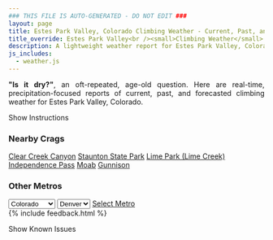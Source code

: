 ```yaml
---
### THIS FILE IS AUTO-GENERATED - DO NOT EDIT ###
layout: page
title: Estes Park Valley, Colorado Climbing Weather - Current, Past, and Forecasted Report
title_override: Estes Park Valley<br /><small>Climbing Weather</small>
description: A lightweight weather report for Estes Park Valley, Colorado. Optimized for slow internet connections.
js_includes:
  - weather.js
---
```


<section class="measure center lh-copy f5-ns f6 ph2 mv4" style="text-align: justify;">
<strong>"Is it dry?"</strong>, an oft-repeated, age-old question. Here are real-time,
precipitation-focused reports of current, past, and forecasted climbing weather for Estes Park Valley, Colorado.
</section>

<p id="settings-toggle" class="mw5 b center tc hover-light-red black-70 pointer">Show Instructions</p>
<section id="settings" class="overflow-hidden" style="display:none;">
    <div class="mv2 ph2 center">
        <div class="fn f6 tc pv2">
            <p class="measure lh-copy center"><strong>Show/hide hourly forecasts</strong> by clicking the desired day.</p>
            <hr class="mw5 p0 mv2 o-60 b0 bt b--light-red light-red bg-light-red">
            <p class="measure lh-copy center"><strong>Current and Past conditions</strong> are measured by the nearest weather station. <strong>Forecast conditions</strong> are calculated and polled separately.</p>
            <hr class="mw5 p0 mv2 o-60 b0 bt b--light-red light-red bg-light-red">
            <p class="measure lh-copy center"><strong>Having issues?</strong> Try <a id="clear-cache" class="no-underline relative fancy-link light-red hover-light-red" href="#">clearing the local cache</a>.</p>
            <hr class="mw5 p0 mv2 o-60 b0 bt b--light-red light-red bg-light-red">
            <p class="measure lh-copy center">Weather data sourced from <a class="no-underline fancy-link relative light-red" target="_blank" href="https://www.weather.gov/documentation/services-web-api">weather.gov</a>.</p>
        </div>
    </div>
</section>
<section id="weather" data-crag="estes-park-valley-colorado" class="mv4-ns mv3 ph2 center"></section>
<section id="nearby" class="tc lh-copy">
  <h3>Nearby Crags</h3>
<a class="nowrap no-underline fancy-link relative light-red mh3" href="/crags/clear-creek-canyon-colorado-weather.html">Clear Creek Canyon</a>
<a class="nowrap no-underline fancy-link relative light-red mh3" href="/crags/staunton-state-park-colorado-weather.html">Staunton State Park</a>
<a class="nowrap no-underline fancy-link relative light-red mh3" href="/crags/lime-park-lime-creek-colorado-weather.html">Lime Park (Lime Creek)</a>
<a class="nowrap no-underline fancy-link relative light-red mh3" href="/crags/independence-pass-colorado-weather.html">Independence Pass</a>
<a class="nowrap no-underline fancy-link relative light-red mh3" href="/crags/moab-utah-weather.html">Moab</a>
<a class="nowrap no-underline fancy-link relative light-red mh3" href="/crags/gunnison-colorado-weather.html">Gunnison</a>
</section>
<section id="nearby" class="tc lh-copy">
  <h3>Other Metros</h3>
  <select class="ma1 bg-near-white pa2" id="stateSel">
    <option value="Texas">Texas</option>
    <option value="Washington">Washington</option>
    <option value="Colorado" selected>Colorado</option>
    <option value="Tennessee">Tennessee</option>
    <option value="Utah">Utah</option>
    <option value="California">California</option>
  </select>
  <select class="ma1 bg-near-white pa2" id="citySel">
    <option value="Denver" selected>Denver</option>
  </select>
  <a id="selectMetro" class="f6 link dim ph3 pv2 ma1 dib white bg-light-red" href="/crags/denver-colorado-weather.html">Select Metro</a>
  <script>
    var states = [];
    states["Texas"] = "Austin"
    states["Washington"] = "Seattle"
    states["Colorado"] = "Denver"
    states["Tennessee"] = "Nashville"
    states["Utah"] = "Salt Lake City"
    states["California"] = "San Francisco|Los Angeles"
  </script>
</section>
{% include feedback.html %}
<p id="issues-toggle" class="mw5 b center tc hover-light-red black-70 pointer">Show Known Issues</p>
<section id="issues" class="overflow-hidden tc f6">
</section>

<script>
  var weekly_BOU_46_92 = null
  var hourly_BOU_46_92 = {"@context":["https://geojson.org/geojson-ld/geojson-context.jsonld",{"@version":"1.1","wx":"https://api.weather.gov/ontology#","geo":"http://www.opengis.net/ont/geosparql#","unit":"http://codes.wmo.int/common/unit/","@vocab":"https://api.weather.gov/ontology#"}],"type":"Feature","geometry":{"type":"Polygon","coordinates":[[[-105.5332704,40.4141984],[-105.5310309,40.3922896],[-105.5022871,40.393991199999995],[-105.5045206,40.415900099999995],[-105.5332704,40.4141984]]]},"properties":{"updated":"2022-07-02T01:46:55+00:00","units":"us","forecastGenerator":"HourlyForecastGenerator","generatedAt":"2022-07-02T08:38:32+00:00","updateTime":"2022-07-02T01:46:55+00:00","validTimes":"2022-07-01T19:00:00+00:00/P7DT11H","elevation":{"unitCode":"wmoUnit:m","value":2542.9464},"periods":[{"number":1,"name":"","startTime":"2022-07-02T02:00:00-06:00","endTime":"2022-07-02T03:00:00-06:00","isDaytime":false,"temperature":53,"temperatureUnit":"F","temperatureTrend":null,"windSpeed":"7 mph","windDirection":"W","icon":"https://api.weather.gov/icons/land/night/few?size=small","shortForecast":"Mostly Clear","detailedForecast":""},{"number":2,"name":"","startTime":"2022-07-02T03:00:00-06:00","endTime":"2022-07-02T04:00:00-06:00","isDaytime":false,"temperature":53,"temperatureUnit":"F","temperatureTrend":null,"windSpeed":"7 mph","windDirection":"WNW","icon":"https://api.weather.gov/icons/land/night/few?size=small","shortForecast":"Mostly Clear","detailedForecast":""},{"number":3,"name":"","startTime":"2022-07-02T04:00:00-06:00","endTime":"2022-07-02T05:00:00-06:00","isDaytime":false,"temperature":52,"temperatureUnit":"F","temperatureTrend":null,"windSpeed":"6 mph","windDirection":"W","icon":"https://api.weather.gov/icons/land/night/few?size=small","shortForecast":"Mostly Clear","detailedForecast":""},{"number":4,"name":"","startTime":"2022-07-02T05:00:00-06:00","endTime":"2022-07-02T06:00:00-06:00","isDaytime":false,"temperature":52,"temperatureUnit":"F","temperatureTrend":null,"windSpeed":"7 mph","windDirection":"W","icon":"https://api.weather.gov/icons/land/night/few?size=small","shortForecast":"Mostly Clear","detailedForecast":""},{"number":5,"name":"","startTime":"2022-07-02T06:00:00-06:00","endTime":"2022-07-02T07:00:00-06:00","isDaytime":true,"temperature":51,"temperatureUnit":"F","temperatureTrend":null,"windSpeed":"8 mph","windDirection":"W","icon":"https://api.weather.gov/icons/land/day/few?size=small","shortForecast":"Sunny","detailedForecast":""},{"number":6,"name":"","startTime":"2022-07-02T07:00:00-06:00","endTime":"2022-07-02T08:00:00-06:00","isDaytime":true,"temperature":57,"temperatureUnit":"F","temperatureTrend":null,"windSpeed":"7 mph","windDirection":"W","icon":"https://api.weather.gov/icons/land/day/few?size=small","shortForecast":"Sunny","detailedForecast":""},{"number":7,"name":"","startTime":"2022-07-02T08:00:00-06:00","endTime":"2022-07-02T09:00:00-06:00","isDaytime":true,"temperature":62,"temperatureUnit":"F","temperatureTrend":null,"windSpeed":"7 mph","windDirection":"W","icon":"https://api.weather.gov/icons/land/day/few?size=small","shortForecast":"Sunny","detailedForecast":""},{"number":8,"name":"","startTime":"2022-07-02T09:00:00-06:00","endTime":"2022-07-02T10:00:00-06:00","isDaytime":true,"temperature":66,"temperatureUnit":"F","temperatureTrend":null,"windSpeed":"7 mph","windDirection":"NW","icon":"https://api.weather.gov/icons/land/day/tsra_hi?size=small","shortForecast":"Slight Chance Showers And Thunderstorms","detailedForecast":""},{"number":9,"name":"","startTime":"2022-07-02T10:00:00-06:00","endTime":"2022-07-02T11:00:00-06:00","isDaytime":true,"temperature":69,"temperatureUnit":"F","temperatureTrend":null,"windSpeed":"7 mph","windDirection":"NNE","icon":"https://api.weather.gov/icons/land/day/tsra_hi?size=small","shortForecast":"Slight Chance Showers And Thunderstorms","detailedForecast":""},{"number":10,"name":"","startTime":"2022-07-02T11:00:00-06:00","endTime":"2022-07-02T12:00:00-06:00","isDaytime":true,"temperature":71,"temperatureUnit":"F","temperatureTrend":null,"windSpeed":"7 mph","windDirection":"ENE","icon":"https://api.weather.gov/icons/land/day/tsra_hi?size=small","shortForecast":"Slight Chance Showers And Thunderstorms","detailedForecast":""},{"number":11,"name":"","startTime":"2022-07-02T12:00:00-06:00","endTime":"2022-07-02T13:00:00-06:00","isDaytime":true,"temperature":71,"temperatureUnit":"F","temperatureTrend":null,"windSpeed":"8 mph","windDirection":"E","icon":"https://api.weather.gov/icons/land/day/tsra_sct?size=small","shortForecast":"Chance Showers And Thunderstorms","detailedForecast":""},{"number":12,"name":"","startTime":"2022-07-02T13:00:00-06:00","endTime":"2022-07-02T14:00:00-06:00","isDaytime":true,"temperature":69,"temperatureUnit":"F","temperatureTrend":null,"windSpeed":"9 mph","windDirection":"SE","icon":"https://api.weather.gov/icons/land/day/tsra_sct?size=small","shortForecast":"Chance Showers And Thunderstorms","detailedForecast":""},{"number":13,"name":"","startTime":"2022-07-02T14:00:00-06:00","endTime":"2022-07-02T15:00:00-06:00","isDaytime":true,"temperature":69,"temperatureUnit":"F","temperatureTrend":null,"windSpeed":"8 mph","windDirection":"ESE","icon":"https://api.weather.gov/icons/land/day/tsra_sct?size=small","shortForecast":"Chance Showers And Thunderstorms","detailedForecast":""},{"number":14,"name":"","startTime":"2022-07-02T15:00:00-06:00","endTime":"2022-07-02T16:00:00-06:00","isDaytime":true,"temperature":68,"temperatureUnit":"F","temperatureTrend":null,"windSpeed":"8 mph","windDirection":"SE","icon":"https://api.weather.gov/icons/land/day/tsra_sct?size=small","shortForecast":"Showers And Thunderstorms Likely","detailedForecast":""},{"number":15,"name":"","startTime":"2022-07-02T16:00:00-06:00","endTime":"2022-07-02T17:00:00-06:00","isDaytime":true,"temperature":67,"temperatureUnit":"F","temperatureTrend":null,"windSpeed":"8 mph","windDirection":"SSE","icon":"https://api.weather.gov/icons/land/day/tsra_sct?size=small","shortForecast":"Showers And Thunderstorms Likely","detailedForecast":""},{"number":16,"name":"","startTime":"2022-07-02T17:00:00-06:00","endTime":"2022-07-02T18:00:00-06:00","isDaytime":true,"temperature":68,"temperatureUnit":"F","temperatureTrend":null,"windSpeed":"9 mph","windDirection":"S","icon":"https://api.weather.gov/icons/land/day/tsra_sct?size=small","shortForecast":"Showers And Thunderstorms Likely","detailedForecast":""},{"number":17,"name":"","startTime":"2022-07-02T18:00:00-06:00","endTime":"2022-07-02T19:00:00-06:00","isDaytime":false,"temperature":67,"temperatureUnit":"F","temperatureTrend":null,"windSpeed":"6 mph","windDirection":"SSW","icon":"https://api.weather.gov/icons/land/night/tsra_sct?size=small","shortForecast":"Chance Showers And Thunderstorms","detailedForecast":""},{"number":18,"name":"","startTime":"2022-07-02T19:00:00-06:00","endTime":"2022-07-02T20:00:00-06:00","isDaytime":false,"temperature":67,"temperatureUnit":"F","temperatureTrend":null,"windSpeed":"7 mph","windDirection":"SSW","icon":"https://api.weather.gov/icons/land/night/tsra_hi?size=small","shortForecast":"Chance Showers And Thunderstorms","detailedForecast":""},{"number":19,"name":"","startTime":"2022-07-02T20:00:00-06:00","endTime":"2022-07-02T21:00:00-06:00","isDaytime":false,"temperature":64,"temperatureUnit":"F","temperatureTrend":null,"windSpeed":"7 mph","windDirection":"SSW","icon":"https://api.weather.gov/icons/land/night/tsra_hi?size=small","shortForecast":"Chance Showers And Thunderstorms","detailedForecast":""},{"number":20,"name":"","startTime":"2022-07-02T21:00:00-06:00","endTime":"2022-07-02T22:00:00-06:00","isDaytime":false,"temperature":58,"temperatureUnit":"F","temperatureTrend":null,"windSpeed":"7 mph","windDirection":"SSW","icon":"https://api.weather.gov/icons/land/night/tsra_hi?size=small","shortForecast":"Chance Showers And Thunderstorms","detailedForecast":""},{"number":21,"name":"","startTime":"2022-07-02T22:00:00-06:00","endTime":"2022-07-02T23:00:00-06:00","isDaytime":false,"temperature":57,"temperatureUnit":"F","temperatureTrend":null,"windSpeed":"7 mph","windDirection":"SW","icon":"https://api.weather.gov/icons/land/night/tsra_hi?size=small","shortForecast":"Chance Showers And Thunderstorms","detailedForecast":""},{"number":22,"name":"","startTime":"2022-07-02T23:00:00-06:00","endTime":"2022-07-03T00:00:00-06:00","isDaytime":false,"temperature":56,"temperatureUnit":"F","temperatureTrend":null,"windSpeed":"7 mph","windDirection":"SW","icon":"https://api.weather.gov/icons/land/night/tsra_hi?size=small","shortForecast":"Chance Showers And Thunderstorms","detailedForecast":""},{"number":23,"name":"","startTime":"2022-07-03T00:00:00-06:00","endTime":"2022-07-03T01:00:00-06:00","isDaytime":false,"temperature":55,"temperatureUnit":"F","temperatureTrend":null,"windSpeed":"6 mph","windDirection":"SW","icon":"https://api.weather.gov/icons/land/night/sct?size=small","shortForecast":"Partly Cloudy","detailedForecast":""},{"number":24,"name":"","startTime":"2022-07-03T01:00:00-06:00","endTime":"2022-07-03T02:00:00-06:00","isDaytime":false,"temperature":55,"temperatureUnit":"F","temperatureTrend":null,"windSpeed":"6 mph","windDirection":"SW","icon":"https://api.weather.gov/icons/land/night/sct?size=small","shortForecast":"Partly Cloudy","detailedForecast":""},{"number":25,"name":"","startTime":"2022-07-03T02:00:00-06:00","endTime":"2022-07-03T03:00:00-06:00","isDaytime":false,"temperature":54,"temperatureUnit":"F","temperatureTrend":null,"windSpeed":"6 mph","windDirection":"WSW","icon":"https://api.weather.gov/icons/land/night/few?size=small","shortForecast":"Mostly Clear","detailedForecast":""},{"number":26,"name":"","startTime":"2022-07-03T03:00:00-06:00","endTime":"2022-07-03T04:00:00-06:00","isDaytime":false,"temperature":53,"temperatureUnit":"F","temperatureTrend":null,"windSpeed":"5 mph","windDirection":"WSW","icon":"https://api.weather.gov/icons/land/night/few?size=small","shortForecast":"Mostly Clear","detailedForecast":""},{"number":27,"name":"","startTime":"2022-07-03T04:00:00-06:00","endTime":"2022-07-03T05:00:00-06:00","isDaytime":false,"temperature":51,"temperatureUnit":"F","temperatureTrend":null,"windSpeed":"6 mph","windDirection":"WSW","icon":"https://api.weather.gov/icons/land/night/few?size=small","shortForecast":"Mostly Clear","detailedForecast":""},{"number":28,"name":"","startTime":"2022-07-03T05:00:00-06:00","endTime":"2022-07-03T06:00:00-06:00","isDaytime":false,"temperature":50,"temperatureUnit":"F","temperatureTrend":null,"windSpeed":"6 mph","windDirection":"WSW","icon":"https://api.weather.gov/icons/land/night/few?size=small","shortForecast":"Mostly Clear","detailedForecast":""},{"number":29,"name":"","startTime":"2022-07-03T06:00:00-06:00","endTime":"2022-07-03T07:00:00-06:00","isDaytime":true,"temperature":51,"temperatureUnit":"F","temperatureTrend":null,"windSpeed":"6 mph","windDirection":"W","icon":"https://api.weather.gov/icons/land/day/few?size=small","shortForecast":"Sunny","detailedForecast":""},{"number":30,"name":"","startTime":"2022-07-03T07:00:00-06:00","endTime":"2022-07-03T08:00:00-06:00","isDaytime":true,"temperature":56,"temperatureUnit":"F","temperatureTrend":null,"windSpeed":"6 mph","windDirection":"W","icon":"https://api.weather.gov/icons/land/day/sct?size=small","shortForecast":"Mostly Sunny","detailedForecast":""},{"number":31,"name":"","startTime":"2022-07-03T08:00:00-06:00","endTime":"2022-07-03T09:00:00-06:00","isDaytime":true,"temperature":62,"temperatureUnit":"F","temperatureTrend":null,"windSpeed":"6 mph","windDirection":"W","icon":"https://api.weather.gov/icons/land/day/sct?size=small","shortForecast":"Mostly Sunny","detailedForecast":""},{"number":32,"name":"","startTime":"2022-07-03T09:00:00-06:00","endTime":"2022-07-03T10:00:00-06:00","isDaytime":true,"temperature":68,"temperatureUnit":"F","temperatureTrend":null,"windSpeed":"6 mph","windDirection":"W","icon":"https://api.weather.gov/icons/land/day/sct?size=small","shortForecast":"Mostly Sunny","detailedForecast":""},{"number":33,"name":"","startTime":"2022-07-03T10:00:00-06:00","endTime":"2022-07-03T11:00:00-06:00","isDaytime":true,"temperature":72,"temperatureUnit":"F","temperatureTrend":null,"windSpeed":"6 mph","windDirection":"WSW","icon":"https://api.weather.gov/icons/land/day/sct?size=small","shortForecast":"Mostly Sunny","detailedForecast":""},{"number":34,"name":"","startTime":"2022-07-03T11:00:00-06:00","endTime":"2022-07-03T12:00:00-06:00","isDaytime":true,"temperature":74,"temperatureUnit":"F","temperatureTrend":null,"windSpeed":"5 mph","windDirection":"SSW","icon":"https://api.weather.gov/icons/land/day/bkn?size=small","shortForecast":"Partly Sunny","detailedForecast":""},{"number":35,"name":"","startTime":"2022-07-03T12:00:00-06:00","endTime":"2022-07-03T13:00:00-06:00","isDaytime":true,"temperature":75,"temperatureUnit":"F","temperatureTrend":null,"windSpeed":"5 mph","windDirection":"S","icon":"https://api.weather.gov/icons/land/day/tsra_sct?size=small","shortForecast":"Chance Showers And Thunderstorms","detailedForecast":""},{"number":36,"name":"","startTime":"2022-07-03T13:00:00-06:00","endTime":"2022-07-03T14:00:00-06:00","isDaytime":true,"temperature":74,"temperatureUnit":"F","temperatureTrend":null,"windSpeed":"3 mph","windDirection":"SSW","icon":"https://api.weather.gov/icons/land/day/tsra_sct?size=small","shortForecast":"Chance Showers And Thunderstorms","detailedForecast":""},{"number":37,"name":"","startTime":"2022-07-03T14:00:00-06:00","endTime":"2022-07-03T15:00:00-06:00","isDaytime":true,"temperature":73,"temperatureUnit":"F","temperatureTrend":null,"windSpeed":"5 mph","windDirection":"WSW","icon":"https://api.weather.gov/icons/land/day/tsra_sct?size=small","shortForecast":"Chance Showers And Thunderstorms","detailedForecast":""},{"number":38,"name":"","startTime":"2022-07-03T15:00:00-06:00","endTime":"2022-07-03T16:00:00-06:00","isDaytime":true,"temperature":71,"temperatureUnit":"F","temperatureTrend":null,"windSpeed":"5 mph","windDirection":"W","icon":"https://api.weather.gov/icons/land/day/tsra_sct?size=small","shortForecast":"Chance Showers And Thunderstorms","detailedForecast":""},{"number":39,"name":"","startTime":"2022-07-03T16:00:00-06:00","endTime":"2022-07-03T17:00:00-06:00","isDaytime":true,"temperature":71,"temperatureUnit":"F","temperatureTrend":null,"windSpeed":"6 mph","windDirection":"WSW","icon":"https://api.weather.gov/icons/land/day/tsra_sct?size=small","shortForecast":"Chance Showers And Thunderstorms","detailedForecast":""},{"number":40,"name":"","startTime":"2022-07-03T17:00:00-06:00","endTime":"2022-07-03T18:00:00-06:00","isDaytime":true,"temperature":70,"temperatureUnit":"F","temperatureTrend":null,"windSpeed":"6 mph","windDirection":"WSW","icon":"https://api.weather.gov/icons/land/day/tsra_sct?size=small","shortForecast":"Chance Showers And Thunderstorms","detailedForecast":""},{"number":41,"name":"","startTime":"2022-07-03T18:00:00-06:00","endTime":"2022-07-03T19:00:00-06:00","isDaytime":false,"temperature":69,"temperatureUnit":"F","temperatureTrend":null,"windSpeed":"9 mph","windDirection":"SW","icon":"https://api.weather.gov/icons/land/night/tsra_hi?size=small","shortForecast":"Slight Chance Showers And Thunderstorms","detailedForecast":""},{"number":42,"name":"","startTime":"2022-07-03T19:00:00-06:00","endTime":"2022-07-03T20:00:00-06:00","isDaytime":false,"temperature":67,"temperatureUnit":"F","temperatureTrend":null,"windSpeed":"8 mph","windDirection":"SW","icon":"https://api.weather.gov/icons/land/night/tsra_hi?size=small","shortForecast":"Slight Chance Showers And Thunderstorms","detailedForecast":""},{"number":43,"name":"","startTime":"2022-07-03T20:00:00-06:00","endTime":"2022-07-03T21:00:00-06:00","isDaytime":false,"temperature":64,"temperatureUnit":"F","temperatureTrend":null,"windSpeed":"7 mph","windDirection":"SW","icon":"https://api.weather.gov/icons/land/night/tsra_hi?size=small","shortForecast":"Slight Chance Showers And Thunderstorms","detailedForecast":""},{"number":44,"name":"","startTime":"2022-07-03T21:00:00-06:00","endTime":"2022-07-03T22:00:00-06:00","isDaytime":false,"temperature":61,"temperatureUnit":"F","temperatureTrend":null,"windSpeed":"7 mph","windDirection":"WSW","icon":"https://api.weather.gov/icons/land/night/tsra_hi?size=small","shortForecast":"Slight Chance Showers And Thunderstorms","detailedForecast":""},{"number":45,"name":"","startTime":"2022-07-03T22:00:00-06:00","endTime":"2022-07-03T23:00:00-06:00","isDaytime":false,"temperature":60,"temperatureUnit":"F","temperatureTrend":null,"windSpeed":"6 mph","windDirection":"W","icon":"https://api.weather.gov/icons/land/night/tsra_hi?size=small","shortForecast":"Slight Chance Showers And Thunderstorms","detailedForecast":""},{"number":46,"name":"","startTime":"2022-07-03T23:00:00-06:00","endTime":"2022-07-04T00:00:00-06:00","isDaytime":false,"temperature":58,"temperatureUnit":"F","temperatureTrend":null,"windSpeed":"7 mph","windDirection":"W","icon":"https://api.weather.gov/icons/land/night/tsra_hi?size=small","shortForecast":"Slight Chance Showers And Thunderstorms","detailedForecast":""},{"number":47,"name":"","startTime":"2022-07-04T00:00:00-06:00","endTime":"2022-07-04T01:00:00-06:00","isDaytime":false,"temperature":58,"temperatureUnit":"F","temperatureTrend":null,"windSpeed":"7 mph","windDirection":"W","icon":"https://api.weather.gov/icons/land/night/few?size=small","shortForecast":"Mostly Clear","detailedForecast":""},{"number":48,"name":"","startTime":"2022-07-04T01:00:00-06:00","endTime":"2022-07-04T02:00:00-06:00","isDaytime":false,"temperature":57,"temperatureUnit":"F","temperatureTrend":null,"windSpeed":"8 mph","windDirection":"W","icon":"https://api.weather.gov/icons/land/night/few?size=small","shortForecast":"Mostly Clear","detailedForecast":""},{"number":49,"name":"","startTime":"2022-07-04T02:00:00-06:00","endTime":"2022-07-04T03:00:00-06:00","isDaytime":false,"temperature":56,"temperatureUnit":"F","temperatureTrend":null,"windSpeed":"8 mph","windDirection":"W","icon":"https://api.weather.gov/icons/land/night/few?size=small","shortForecast":"Mostly Clear","detailedForecast":""},{"number":50,"name":"","startTime":"2022-07-04T03:00:00-06:00","endTime":"2022-07-04T04:00:00-06:00","isDaytime":false,"temperature":55,"temperatureUnit":"F","temperatureTrend":null,"windSpeed":"8 mph","windDirection":"W","icon":"https://api.weather.gov/icons/land/night/few?size=small","shortForecast":"Mostly Clear","detailedForecast":""},{"number":51,"name":"","startTime":"2022-07-04T04:00:00-06:00","endTime":"2022-07-04T05:00:00-06:00","isDaytime":false,"temperature":53,"temperatureUnit":"F","temperatureTrend":null,"windSpeed":"9 mph","windDirection":"W","icon":"https://api.weather.gov/icons/land/night/few?size=small","shortForecast":"Mostly Clear","detailedForecast":""},{"number":52,"name":"","startTime":"2022-07-04T05:00:00-06:00","endTime":"2022-07-04T06:00:00-06:00","isDaytime":false,"temperature":52,"temperatureUnit":"F","temperatureTrend":null,"windSpeed":"9 mph","windDirection":"W","icon":"https://api.weather.gov/icons/land/night/few?size=small","shortForecast":"Mostly Clear","detailedForecast":""},{"number":53,"name":"","startTime":"2022-07-04T06:00:00-06:00","endTime":"2022-07-04T07:00:00-06:00","isDaytime":true,"temperature":53,"temperatureUnit":"F","temperatureTrend":null,"windSpeed":"9 mph","windDirection":"W","icon":"https://api.weather.gov/icons/land/day/few?size=small","shortForecast":"Sunny","detailedForecast":""},{"number":54,"name":"","startTime":"2022-07-04T07:00:00-06:00","endTime":"2022-07-04T08:00:00-06:00","isDaytime":true,"temperature":57,"temperatureUnit":"F","temperatureTrend":null,"windSpeed":"9 mph","windDirection":"W","icon":"https://api.weather.gov/icons/land/day/few?size=small","shortForecast":"Sunny","detailedForecast":""},{"number":55,"name":"","startTime":"2022-07-04T08:00:00-06:00","endTime":"2022-07-04T09:00:00-06:00","isDaytime":true,"temperature":63,"temperatureUnit":"F","temperatureTrend":null,"windSpeed":"9 mph","windDirection":"W","icon":"https://api.weather.gov/icons/land/day/few?size=small","shortForecast":"Sunny","detailedForecast":""},{"number":56,"name":"","startTime":"2022-07-04T09:00:00-06:00","endTime":"2022-07-04T10:00:00-06:00","isDaytime":true,"temperature":69,"temperatureUnit":"F","temperatureTrend":null,"windSpeed":"9 mph","windDirection":"W","icon":"https://api.weather.gov/icons/land/day/sct?size=small","shortForecast":"Mostly Sunny","detailedForecast":""},{"number":57,"name":"","startTime":"2022-07-04T10:00:00-06:00","endTime":"2022-07-04T11:00:00-06:00","isDaytime":true,"temperature":73,"temperatureUnit":"F","temperatureTrend":null,"windSpeed":"9 mph","windDirection":"WSW","icon":"https://api.weather.gov/icons/land/day/sct?size=small","shortForecast":"Mostly Sunny","detailedForecast":""},{"number":58,"name":"","startTime":"2022-07-04T11:00:00-06:00","endTime":"2022-07-04T12:00:00-06:00","isDaytime":true,"temperature":77,"temperatureUnit":"F","temperatureTrend":null,"windSpeed":"8 mph","windDirection":"SW","icon":"https://api.weather.gov/icons/land/day/sct?size=small","shortForecast":"Mostly Sunny","detailedForecast":""},{"number":59,"name":"","startTime":"2022-07-04T12:00:00-06:00","endTime":"2022-07-04T13:00:00-06:00","isDaytime":true,"temperature":78,"temperatureUnit":"F","temperatureTrend":null,"windSpeed":"7 mph","windDirection":"SW","icon":"https://api.weather.gov/icons/land/day/tsra_hi?size=small","shortForecast":"Chance Showers And Thunderstorms","detailedForecast":""},{"number":60,"name":"","startTime":"2022-07-04T13:00:00-06:00","endTime":"2022-07-04T14:00:00-06:00","isDaytime":true,"temperature":78,"temperatureUnit":"F","temperatureTrend":null,"windSpeed":"7 mph","windDirection":"SSW","icon":"https://api.weather.gov/icons/land/day/tsra_hi?size=small","shortForecast":"Chance Showers And Thunderstorms","detailedForecast":""},{"number":61,"name":"","startTime":"2022-07-04T14:00:00-06:00","endTime":"2022-07-04T15:00:00-06:00","isDaytime":true,"temperature":77,"temperatureUnit":"F","temperatureTrend":null,"windSpeed":"7 mph","windDirection":"SSW","icon":"https://api.weather.gov/icons/land/day/tsra_hi?size=small","shortForecast":"Chance Showers And Thunderstorms","detailedForecast":""},{"number":62,"name":"","startTime":"2022-07-04T15:00:00-06:00","endTime":"2022-07-04T16:00:00-06:00","isDaytime":true,"temperature":76,"temperatureUnit":"F","temperatureTrend":null,"windSpeed":"7 mph","windDirection":"S","icon":"https://api.weather.gov/icons/land/day/tsra_hi?size=small","shortForecast":"Chance Showers And Thunderstorms","detailedForecast":""},{"number":63,"name":"","startTime":"2022-07-04T16:00:00-06:00","endTime":"2022-07-04T17:00:00-06:00","isDaytime":true,"temperature":74,"temperatureUnit":"F","temperatureTrend":null,"windSpeed":"7 mph","windDirection":"SSW","icon":"https://api.weather.gov/icons/land/day/tsra_hi?size=small","shortForecast":"Chance Showers And Thunderstorms","detailedForecast":""},{"number":64,"name":"","startTime":"2022-07-04T17:00:00-06:00","endTime":"2022-07-04T18:00:00-06:00","isDaytime":true,"temperature":73,"temperatureUnit":"F","temperatureTrend":null,"windSpeed":"7 mph","windDirection":"SW","icon":"https://api.weather.gov/icons/land/day/tsra_hi?size=small","shortForecast":"Chance Showers And Thunderstorms","detailedForecast":""},{"number":65,"name":"","startTime":"2022-07-04T18:00:00-06:00","endTime":"2022-07-04T19:00:00-06:00","isDaytime":false,"temperature":72,"temperatureUnit":"F","temperatureTrend":null,"windSpeed":"7 mph","windDirection":"WSW","icon":"https://api.weather.gov/icons/land/night/sct?size=small","shortForecast":"Partly Cloudy","detailedForecast":""},{"number":66,"name":"","startTime":"2022-07-04T19:00:00-06:00","endTime":"2022-07-04T20:00:00-06:00","isDaytime":false,"temperature":70,"temperatureUnit":"F","temperatureTrend":null,"windSpeed":"7 mph","windDirection":"WSW","icon":"https://api.weather.gov/icons/land/night/sct?size=small","shortForecast":"Partly Cloudy","detailedForecast":""},{"number":67,"name":"","startTime":"2022-07-04T20:00:00-06:00","endTime":"2022-07-04T21:00:00-06:00","isDaytime":false,"temperature":68,"temperatureUnit":"F","temperatureTrend":null,"windSpeed":"7 mph","windDirection":"WSW","icon":"https://api.weather.gov/icons/land/night/sct?size=small","shortForecast":"Partly Cloudy","detailedForecast":""},{"number":68,"name":"","startTime":"2022-07-04T21:00:00-06:00","endTime":"2022-07-04T22:00:00-06:00","isDaytime":false,"temperature":66,"temperatureUnit":"F","temperatureTrend":null,"windSpeed":"7 mph","windDirection":"WSW","icon":"https://api.weather.gov/icons/land/night/sct?size=small","shortForecast":"Partly Cloudy","detailedForecast":""},{"number":69,"name":"","startTime":"2022-07-04T22:00:00-06:00","endTime":"2022-07-04T23:00:00-06:00","isDaytime":false,"temperature":63,"temperatureUnit":"F","temperatureTrend":null,"windSpeed":"7 mph","windDirection":"WSW","icon":"https://api.weather.gov/icons/land/night/sct?size=small","shortForecast":"Partly Cloudy","detailedForecast":""},{"number":70,"name":"","startTime":"2022-07-04T23:00:00-06:00","endTime":"2022-07-05T00:00:00-06:00","isDaytime":false,"temperature":61,"temperatureUnit":"F","temperatureTrend":null,"windSpeed":"7 mph","windDirection":"WSW","icon":"https://api.weather.gov/icons/land/night/sct?size=small","shortForecast":"Partly Cloudy","detailedForecast":""},{"number":71,"name":"","startTime":"2022-07-05T00:00:00-06:00","endTime":"2022-07-05T01:00:00-06:00","isDaytime":false,"temperature":58,"temperatureUnit":"F","temperatureTrend":null,"windSpeed":"6 mph","windDirection":"WSW","icon":"https://api.weather.gov/icons/land/night/few?size=small","shortForecast":"Mostly Clear","detailedForecast":""},{"number":72,"name":"","startTime":"2022-07-05T01:00:00-06:00","endTime":"2022-07-05T02:00:00-06:00","isDaytime":false,"temperature":56,"temperatureUnit":"F","temperatureTrend":null,"windSpeed":"6 mph","windDirection":"WSW","icon":"https://api.weather.gov/icons/land/night/few?size=small","shortForecast":"Mostly Clear","detailedForecast":""},{"number":73,"name":"","startTime":"2022-07-05T02:00:00-06:00","endTime":"2022-07-05T03:00:00-06:00","isDaytime":false,"temperature":54,"temperatureUnit":"F","temperatureTrend":null,"windSpeed":"6 mph","windDirection":"WSW","icon":"https://api.weather.gov/icons/land/night/few?size=small","shortForecast":"Mostly Clear","detailedForecast":""},{"number":74,"name":"","startTime":"2022-07-05T03:00:00-06:00","endTime":"2022-07-05T04:00:00-06:00","isDaytime":false,"temperature":53,"temperatureUnit":"F","temperatureTrend":null,"windSpeed":"6 mph","windDirection":"WSW","icon":"https://api.weather.gov/icons/land/night/few?size=small","shortForecast":"Mostly Clear","detailedForecast":""},{"number":75,"name":"","startTime":"2022-07-05T04:00:00-06:00","endTime":"2022-07-05T05:00:00-06:00","isDaytime":false,"temperature":52,"temperatureUnit":"F","temperatureTrend":null,"windSpeed":"6 mph","windDirection":"WSW","icon":"https://api.weather.gov/icons/land/night/few?size=small","shortForecast":"Mostly Clear","detailedForecast":""},{"number":76,"name":"","startTime":"2022-07-05T05:00:00-06:00","endTime":"2022-07-05T06:00:00-06:00","isDaytime":false,"temperature":53,"temperatureUnit":"F","temperatureTrend":null,"windSpeed":"6 mph","windDirection":"WSW","icon":"https://api.weather.gov/icons/land/night/few?size=small","shortForecast":"Mostly Clear","detailedForecast":""},{"number":77,"name":"","startTime":"2022-07-05T06:00:00-06:00","endTime":"2022-07-05T07:00:00-06:00","isDaytime":true,"temperature":54,"temperatureUnit":"F","temperatureTrend":null,"windSpeed":"9 mph","windDirection":"W","icon":"https://api.weather.gov/icons/land/day/few?size=small","shortForecast":"Sunny","detailedForecast":""},{"number":78,"name":"","startTime":"2022-07-05T07:00:00-06:00","endTime":"2022-07-05T08:00:00-06:00","isDaytime":true,"temperature":57,"temperatureUnit":"F","temperatureTrend":null,"windSpeed":"9 mph","windDirection":"W","icon":"https://api.weather.gov/icons/land/day/few?size=small","shortForecast":"Sunny","detailedForecast":""},{"number":79,"name":"","startTime":"2022-07-05T08:00:00-06:00","endTime":"2022-07-05T09:00:00-06:00","isDaytime":true,"temperature":61,"temperatureUnit":"F","temperatureTrend":null,"windSpeed":"9 mph","windDirection":"W","icon":"https://api.weather.gov/icons/land/day/few?size=small","shortForecast":"Sunny","detailedForecast":""},{"number":80,"name":"","startTime":"2022-07-05T09:00:00-06:00","endTime":"2022-07-05T10:00:00-06:00","isDaytime":true,"temperature":65,"temperatureUnit":"F","temperatureTrend":null,"windSpeed":"9 mph","windDirection":"W","icon":"https://api.weather.gov/icons/land/day/few?size=small","shortForecast":"Sunny","detailedForecast":""},{"number":81,"name":"","startTime":"2022-07-05T10:00:00-06:00","endTime":"2022-07-05T11:00:00-06:00","isDaytime":true,"temperature":70,"temperatureUnit":"F","temperatureTrend":null,"windSpeed":"9 mph","windDirection":"W","icon":"https://api.weather.gov/icons/land/day/few?size=small","shortForecast":"Sunny","detailedForecast":""},{"number":82,"name":"","startTime":"2022-07-05T11:00:00-06:00","endTime":"2022-07-05T12:00:00-06:00","isDaytime":true,"temperature":73,"temperatureUnit":"F","temperatureTrend":null,"windSpeed":"9 mph","windDirection":"W","icon":"https://api.weather.gov/icons/land/day/few?size=small","shortForecast":"Sunny","detailedForecast":""},{"number":83,"name":"","startTime":"2022-07-05T12:00:00-06:00","endTime":"2022-07-05T13:00:00-06:00","isDaytime":true,"temperature":76,"temperatureUnit":"F","temperatureTrend":null,"windSpeed":"6 mph","windDirection":"S","icon":"https://api.weather.gov/icons/land/day/tsra_hi?size=small","shortForecast":"Slight Chance Showers And Thunderstorms","detailedForecast":""},{"number":84,"name":"","startTime":"2022-07-05T13:00:00-06:00","endTime":"2022-07-05T14:00:00-06:00","isDaytime":true,"temperature":77,"temperatureUnit":"F","temperatureTrend":null,"windSpeed":"6 mph","windDirection":"S","icon":"https://api.weather.gov/icons/land/day/tsra_hi?size=small","shortForecast":"Slight Chance Showers And Thunderstorms","detailedForecast":""},{"number":85,"name":"","startTime":"2022-07-05T14:00:00-06:00","endTime":"2022-07-05T15:00:00-06:00","isDaytime":true,"temperature":77,"temperatureUnit":"F","temperatureTrend":null,"windSpeed":"6 mph","windDirection":"S","icon":"https://api.weather.gov/icons/land/day/tsra_hi?size=small","shortForecast":"Slight Chance Showers And Thunderstorms","detailedForecast":""},{"number":86,"name":"","startTime":"2022-07-05T15:00:00-06:00","endTime":"2022-07-05T16:00:00-06:00","isDaytime":true,"temperature":76,"temperatureUnit":"F","temperatureTrend":null,"windSpeed":"6 mph","windDirection":"S","icon":"https://api.weather.gov/icons/land/day/tsra_hi?size=small","shortForecast":"Slight Chance Showers And Thunderstorms","detailedForecast":""},{"number":87,"name":"","startTime":"2022-07-05T16:00:00-06:00","endTime":"2022-07-05T17:00:00-06:00","isDaytime":true,"temperature":74,"temperatureUnit":"F","temperatureTrend":null,"windSpeed":"6 mph","windDirection":"S","icon":"https://api.weather.gov/icons/land/day/tsra_hi?size=small","shortForecast":"Slight Chance Showers And Thunderstorms","detailedForecast":""},{"number":88,"name":"","startTime":"2022-07-05T17:00:00-06:00","endTime":"2022-07-05T18:00:00-06:00","isDaytime":true,"temperature":72,"temperatureUnit":"F","temperatureTrend":null,"windSpeed":"6 mph","windDirection":"S","icon":"https://api.weather.gov/icons/land/day/tsra_hi?size=small","shortForecast":"Slight Chance Showers And Thunderstorms","detailedForecast":""},{"number":89,"name":"","startTime":"2022-07-05T18:00:00-06:00","endTime":"2022-07-05T19:00:00-06:00","isDaytime":false,"temperature":70,"temperatureUnit":"F","temperatureTrend":null,"windSpeed":"6 mph","windDirection":"SSW","icon":"https://api.weather.gov/icons/land/night/tsra_hi?size=small","shortForecast":"Slight Chance Showers And Thunderstorms","detailedForecast":""},{"number":90,"name":"","startTime":"2022-07-05T19:00:00-06:00","endTime":"2022-07-05T20:00:00-06:00","isDaytime":false,"temperature":68,"temperatureUnit":"F","temperatureTrend":null,"windSpeed":"6 mph","windDirection":"SSW","icon":"https://api.weather.gov/icons/land/night/tsra_hi?size=small","shortForecast":"Slight Chance Showers And Thunderstorms","detailedForecast":""},{"number":91,"name":"","startTime":"2022-07-05T20:00:00-06:00","endTime":"2022-07-05T21:00:00-06:00","isDaytime":false,"temperature":66,"temperatureUnit":"F","temperatureTrend":null,"windSpeed":"6 mph","windDirection":"SSW","icon":"https://api.weather.gov/icons/land/night/tsra_hi?size=small","shortForecast":"Slight Chance Showers And Thunderstorms","detailedForecast":""},{"number":92,"name":"","startTime":"2022-07-05T21:00:00-06:00","endTime":"2022-07-05T22:00:00-06:00","isDaytime":false,"temperature":64,"temperatureUnit":"F","temperatureTrend":null,"windSpeed":"6 mph","windDirection":"SSW","icon":"https://api.weather.gov/icons/land/night/tsra_hi?size=small","shortForecast":"Slight Chance Showers And Thunderstorms","detailedForecast":""},{"number":93,"name":"","startTime":"2022-07-05T22:00:00-06:00","endTime":"2022-07-05T23:00:00-06:00","isDaytime":false,"temperature":62,"temperatureUnit":"F","temperatureTrend":null,"windSpeed":"6 mph","windDirection":"SSW","icon":"https://api.weather.gov/icons/land/night/tsra_hi?size=small","shortForecast":"Slight Chance Showers And Thunderstorms","detailedForecast":""},{"number":94,"name":"","startTime":"2022-07-05T23:00:00-06:00","endTime":"2022-07-06T00:00:00-06:00","isDaytime":false,"temperature":60,"temperatureUnit":"F","temperatureTrend":null,"windSpeed":"6 mph","windDirection":"SSW","icon":"https://api.weather.gov/icons/land/night/tsra_hi?size=small","shortForecast":"Slight Chance Showers And Thunderstorms","detailedForecast":""},{"number":95,"name":"","startTime":"2022-07-06T00:00:00-06:00","endTime":"2022-07-06T01:00:00-06:00","isDaytime":false,"temperature":58,"temperatureUnit":"F","temperatureTrend":null,"windSpeed":"5 mph","windDirection":"SW","icon":"https://api.weather.gov/icons/land/night/sct?size=small","shortForecast":"Partly Cloudy","detailedForecast":""},{"number":96,"name":"","startTime":"2022-07-06T01:00:00-06:00","endTime":"2022-07-06T02:00:00-06:00","isDaytime":false,"temperature":56,"temperatureUnit":"F","temperatureTrend":null,"windSpeed":"5 mph","windDirection":"SW","icon":"https://api.weather.gov/icons/land/night/sct?size=small","shortForecast":"Partly Cloudy","detailedForecast":""},{"number":97,"name":"","startTime":"2022-07-06T02:00:00-06:00","endTime":"2022-07-06T03:00:00-06:00","isDaytime":false,"temperature":54,"temperatureUnit":"F","temperatureTrend":null,"windSpeed":"5 mph","windDirection":"SW","icon":"https://api.weather.gov/icons/land/night/sct?size=small","shortForecast":"Partly Cloudy","detailedForecast":""},{"number":98,"name":"","startTime":"2022-07-06T03:00:00-06:00","endTime":"2022-07-06T04:00:00-06:00","isDaytime":false,"temperature":53,"temperatureUnit":"F","temperatureTrend":null,"windSpeed":"5 mph","windDirection":"SW","icon":"https://api.weather.gov/icons/land/night/sct?size=small","shortForecast":"Partly Cloudy","detailedForecast":""},{"number":99,"name":"","startTime":"2022-07-06T04:00:00-06:00","endTime":"2022-07-06T05:00:00-06:00","isDaytime":false,"temperature":52,"temperatureUnit":"F","temperatureTrend":null,"windSpeed":"5 mph","windDirection":"SW","icon":"https://api.weather.gov/icons/land/night/sct?size=small","shortForecast":"Partly Cloudy","detailedForecast":""},{"number":100,"name":"","startTime":"2022-07-06T05:00:00-06:00","endTime":"2022-07-06T06:00:00-06:00","isDaytime":false,"temperature":52,"temperatureUnit":"F","temperatureTrend":null,"windSpeed":"5 mph","windDirection":"SW","icon":"https://api.weather.gov/icons/land/night/sct?size=small","shortForecast":"Partly Cloudy","detailedForecast":""},{"number":101,"name":"","startTime":"2022-07-06T06:00:00-06:00","endTime":"2022-07-06T07:00:00-06:00","isDaytime":true,"temperature":53,"temperatureUnit":"F","temperatureTrend":null,"windSpeed":"9 mph","windDirection":"WSW","icon":"https://api.weather.gov/icons/land/day/few?size=small","shortForecast":"Sunny","detailedForecast":""},{"number":102,"name":"","startTime":"2022-07-06T07:00:00-06:00","endTime":"2022-07-06T08:00:00-06:00","isDaytime":true,"temperature":56,"temperatureUnit":"F","temperatureTrend":null,"windSpeed":"9 mph","windDirection":"WSW","icon":"https://api.weather.gov/icons/land/day/few?size=small","shortForecast":"Sunny","detailedForecast":""},{"number":103,"name":"","startTime":"2022-07-06T08:00:00-06:00","endTime":"2022-07-06T09:00:00-06:00","isDaytime":true,"temperature":59,"temperatureUnit":"F","temperatureTrend":null,"windSpeed":"9 mph","windDirection":"WSW","icon":"https://api.weather.gov/icons/land/day/few?size=small","shortForecast":"Sunny","detailedForecast":""},{"number":104,"name":"","startTime":"2022-07-06T09:00:00-06:00","endTime":"2022-07-06T10:00:00-06:00","isDaytime":true,"temperature":64,"temperatureUnit":"F","temperatureTrend":null,"windSpeed":"9 mph","windDirection":"WSW","icon":"https://api.weather.gov/icons/land/day/few?size=small","shortForecast":"Sunny","detailedForecast":""},{"number":105,"name":"","startTime":"2022-07-06T10:00:00-06:00","endTime":"2022-07-06T11:00:00-06:00","isDaytime":true,"temperature":68,"temperatureUnit":"F","temperatureTrend":null,"windSpeed":"9 mph","windDirection":"WSW","icon":"https://api.weather.gov/icons/land/day/few?size=small","shortForecast":"Sunny","detailedForecast":""},{"number":106,"name":"","startTime":"2022-07-06T11:00:00-06:00","endTime":"2022-07-06T12:00:00-06:00","isDaytime":true,"temperature":72,"temperatureUnit":"F","temperatureTrend":null,"windSpeed":"9 mph","windDirection":"WSW","icon":"https://api.weather.gov/icons/land/day/few?size=small","shortForecast":"Sunny","detailedForecast":""},{"number":107,"name":"","startTime":"2022-07-06T12:00:00-06:00","endTime":"2022-07-06T13:00:00-06:00","isDaytime":true,"temperature":75,"temperatureUnit":"F","temperatureTrend":null,"windSpeed":"6 mph","windDirection":"WSW","icon":"https://api.weather.gov/icons/land/day/tsra_hi?size=small","shortForecast":"Chance Showers And Thunderstorms","detailedForecast":""},{"number":108,"name":"","startTime":"2022-07-06T13:00:00-06:00","endTime":"2022-07-06T14:00:00-06:00","isDaytime":true,"temperature":77,"temperatureUnit":"F","temperatureTrend":null,"windSpeed":"6 mph","windDirection":"WSW","icon":"https://api.weather.gov/icons/land/day/tsra_hi?size=small","shortForecast":"Chance Showers And Thunderstorms","detailedForecast":""},{"number":109,"name":"","startTime":"2022-07-06T14:00:00-06:00","endTime":"2022-07-06T15:00:00-06:00","isDaytime":true,"temperature":78,"temperatureUnit":"F","temperatureTrend":null,"windSpeed":"6 mph","windDirection":"WSW","icon":"https://api.weather.gov/icons/land/day/tsra_hi?size=small","shortForecast":"Chance Showers And Thunderstorms","detailedForecast":""},{"number":110,"name":"","startTime":"2022-07-06T15:00:00-06:00","endTime":"2022-07-06T16:00:00-06:00","isDaytime":true,"temperature":78,"temperatureUnit":"F","temperatureTrend":null,"windSpeed":"6 mph","windDirection":"WSW","icon":"https://api.weather.gov/icons/land/day/tsra_hi?size=small","shortForecast":"Chance Showers And Thunderstorms","detailedForecast":""},{"number":111,"name":"","startTime":"2022-07-06T16:00:00-06:00","endTime":"2022-07-06T17:00:00-06:00","isDaytime":true,"temperature":77,"temperatureUnit":"F","temperatureTrend":null,"windSpeed":"6 mph","windDirection":"WSW","icon":"https://api.weather.gov/icons/land/day/tsra_hi?size=small","shortForecast":"Chance Showers And Thunderstorms","detailedForecast":""},{"number":112,"name":"","startTime":"2022-07-06T17:00:00-06:00","endTime":"2022-07-06T18:00:00-06:00","isDaytime":true,"temperature":76,"temperatureUnit":"F","temperatureTrend":null,"windSpeed":"6 mph","windDirection":"WSW","icon":"https://api.weather.gov/icons/land/day/tsra_hi?size=small","shortForecast":"Chance Showers And Thunderstorms","detailedForecast":""},{"number":113,"name":"","startTime":"2022-07-06T18:00:00-06:00","endTime":"2022-07-06T19:00:00-06:00","isDaytime":false,"temperature":74,"temperatureUnit":"F","temperatureTrend":null,"windSpeed":"1 mph","windDirection":"SW","icon":"https://api.weather.gov/icons/land/night/tsra_hi?size=small","shortForecast":"Slight Chance Showers And Thunderstorms","detailedForecast":""},{"number":114,"name":"","startTime":"2022-07-06T19:00:00-06:00","endTime":"2022-07-06T20:00:00-06:00","isDaytime":false,"temperature":71,"temperatureUnit":"F","temperatureTrend":null,"windSpeed":"1 mph","windDirection":"SW","icon":"https://api.weather.gov/icons/land/night/tsra_hi?size=small","shortForecast":"Slight Chance Showers And Thunderstorms","detailedForecast":""},{"number":115,"name":"","startTime":"2022-07-06T20:00:00-06:00","endTime":"2022-07-06T21:00:00-06:00","isDaytime":false,"temperature":69,"temperatureUnit":"F","temperatureTrend":null,"windSpeed":"1 mph","windDirection":"SW","icon":"https://api.weather.gov/icons/land/night/tsra_hi?size=small","shortForecast":"Slight Chance Showers And Thunderstorms","detailedForecast":""},{"number":116,"name":"","startTime":"2022-07-06T21:00:00-06:00","endTime":"2022-07-06T22:00:00-06:00","isDaytime":false,"temperature":66,"temperatureUnit":"F","temperatureTrend":null,"windSpeed":"1 mph","windDirection":"SW","icon":"https://api.weather.gov/icons/land/night/tsra_hi?size=small","shortForecast":"Slight Chance Showers And Thunderstorms","detailedForecast":""},{"number":117,"name":"","startTime":"2022-07-06T22:00:00-06:00","endTime":"2022-07-06T23:00:00-06:00","isDaytime":false,"temperature":63,"temperatureUnit":"F","temperatureTrend":null,"windSpeed":"1 mph","windDirection":"SW","icon":"https://api.weather.gov/icons/land/night/tsra_hi?size=small","shortForecast":"Slight Chance Showers And Thunderstorms","detailedForecast":""},{"number":118,"name":"","startTime":"2022-07-06T23:00:00-06:00","endTime":"2022-07-07T00:00:00-06:00","isDaytime":false,"temperature":60,"temperatureUnit":"F","temperatureTrend":null,"windSpeed":"1 mph","windDirection":"SW","icon":"https://api.weather.gov/icons/land/night/tsra_hi?size=small","shortForecast":"Slight Chance Showers And Thunderstorms","detailedForecast":""},{"number":119,"name":"","startTime":"2022-07-07T00:00:00-06:00","endTime":"2022-07-07T01:00:00-06:00","isDaytime":false,"temperature":58,"temperatureUnit":"F","temperatureTrend":null,"windSpeed":"6 mph","windDirection":"W","icon":"https://api.weather.gov/icons/land/night/few?size=small","shortForecast":"Mostly Clear","detailedForecast":""},{"number":120,"name":"","startTime":"2022-07-07T01:00:00-06:00","endTime":"2022-07-07T02:00:00-06:00","isDaytime":false,"temperature":55,"temperatureUnit":"F","temperatureTrend":null,"windSpeed":"6 mph","windDirection":"W","icon":"https://api.weather.gov/icons/land/night/few?size=small","shortForecast":"Mostly Clear","detailedForecast":""},{"number":121,"name":"","startTime":"2022-07-07T02:00:00-06:00","endTime":"2022-07-07T03:00:00-06:00","isDaytime":false,"temperature":53,"temperatureUnit":"F","temperatureTrend":null,"windSpeed":"6 mph","windDirection":"W","icon":"https://api.weather.gov/icons/land/night/few?size=small","shortForecast":"Mostly Clear","detailedForecast":""},{"number":122,"name":"","startTime":"2022-07-07T03:00:00-06:00","endTime":"2022-07-07T04:00:00-06:00","isDaytime":false,"temperature":52,"temperatureUnit":"F","temperatureTrend":null,"windSpeed":"6 mph","windDirection":"W","icon":"https://api.weather.gov/icons/land/night/few?size=small","shortForecast":"Mostly Clear","detailedForecast":""},{"number":123,"name":"","startTime":"2022-07-07T04:00:00-06:00","endTime":"2022-07-07T05:00:00-06:00","isDaytime":false,"temperature":52,"temperatureUnit":"F","temperatureTrend":null,"windSpeed":"6 mph","windDirection":"W","icon":"https://api.weather.gov/icons/land/night/few?size=small","shortForecast":"Mostly Clear","detailedForecast":""},{"number":124,"name":"","startTime":"2022-07-07T05:00:00-06:00","endTime":"2022-07-07T06:00:00-06:00","isDaytime":false,"temperature":53,"temperatureUnit":"F","temperatureTrend":null,"windSpeed":"6 mph","windDirection":"W","icon":"https://api.weather.gov/icons/land/night/few?size=small","shortForecast":"Mostly Clear","detailedForecast":""},{"number":125,"name":"","startTime":"2022-07-07T06:00:00-06:00","endTime":"2022-07-07T07:00:00-06:00","isDaytime":true,"temperature":54,"temperatureUnit":"F","temperatureTrend":null,"windSpeed":"7 mph","windDirection":"WSW","icon":"https://api.weather.gov/icons/land/day/few?size=small","shortForecast":"Sunny","detailedForecast":""},{"number":126,"name":"","startTime":"2022-07-07T07:00:00-06:00","endTime":"2022-07-07T08:00:00-06:00","isDaytime":true,"temperature":57,"temperatureUnit":"F","temperatureTrend":null,"windSpeed":"7 mph","windDirection":"WSW","icon":"https://api.weather.gov/icons/land/day/few?size=small","shortForecast":"Sunny","detailedForecast":""},{"number":127,"name":"","startTime":"2022-07-07T08:00:00-06:00","endTime":"2022-07-07T09:00:00-06:00","isDaytime":true,"temperature":61,"temperatureUnit":"F","temperatureTrend":null,"windSpeed":"7 mph","windDirection":"WSW","icon":"https://api.weather.gov/icons/land/day/few?size=small","shortForecast":"Sunny","detailedForecast":""},{"number":128,"name":"","startTime":"2022-07-07T09:00:00-06:00","endTime":"2022-07-07T10:00:00-06:00","isDaytime":true,"temperature":65,"temperatureUnit":"F","temperatureTrend":null,"windSpeed":"7 mph","windDirection":"WSW","icon":"https://api.weather.gov/icons/land/day/few?size=small","shortForecast":"Sunny","detailedForecast":""},{"number":129,"name":"","startTime":"2022-07-07T10:00:00-06:00","endTime":"2022-07-07T11:00:00-06:00","isDaytime":true,"temperature":69,"temperatureUnit":"F","temperatureTrend":null,"windSpeed":"7 mph","windDirection":"WSW","icon":"https://api.weather.gov/icons/land/day/few?size=small","shortForecast":"Sunny","detailedForecast":""},{"number":130,"name":"","startTime":"2022-07-07T11:00:00-06:00","endTime":"2022-07-07T12:00:00-06:00","isDaytime":true,"temperature":73,"temperatureUnit":"F","temperatureTrend":null,"windSpeed":"7 mph","windDirection":"WSW","icon":"https://api.weather.gov/icons/land/day/few?size=small","shortForecast":"Sunny","detailedForecast":""},{"number":131,"name":"","startTime":"2022-07-07T12:00:00-06:00","endTime":"2022-07-07T13:00:00-06:00","isDaytime":true,"temperature":76,"temperatureUnit":"F","temperatureTrend":null,"windSpeed":"5 mph","windDirection":"SE","icon":"https://api.weather.gov/icons/land/day/tsra_hi?size=small","shortForecast":"Slight Chance Showers And Thunderstorms","detailedForecast":""},{"number":132,"name":"","startTime":"2022-07-07T13:00:00-06:00","endTime":"2022-07-07T14:00:00-06:00","isDaytime":true,"temperature":77,"temperatureUnit":"F","temperatureTrend":null,"windSpeed":"5 mph","windDirection":"SE","icon":"https://api.weather.gov/icons/land/day/tsra_hi?size=small","shortForecast":"Slight Chance Showers And Thunderstorms","detailedForecast":""},{"number":133,"name":"","startTime":"2022-07-07T14:00:00-06:00","endTime":"2022-07-07T15:00:00-06:00","isDaytime":true,"temperature":78,"temperatureUnit":"F","temperatureTrend":null,"windSpeed":"5 mph","windDirection":"SE","icon":"https://api.weather.gov/icons/land/day/tsra_hi?size=small","shortForecast":"Slight Chance Showers And Thunderstorms","detailedForecast":""},{"number":134,"name":"","startTime":"2022-07-07T15:00:00-06:00","endTime":"2022-07-07T16:00:00-06:00","isDaytime":true,"temperature":78,"temperatureUnit":"F","temperatureTrend":null,"windSpeed":"5 mph","windDirection":"SE","icon":"https://api.weather.gov/icons/land/day/tsra_hi?size=small","shortForecast":"Slight Chance Showers And Thunderstorms","detailedForecast":""},{"number":135,"name":"","startTime":"2022-07-07T16:00:00-06:00","endTime":"2022-07-07T17:00:00-06:00","isDaytime":true,"temperature":77,"temperatureUnit":"F","temperatureTrend":null,"windSpeed":"5 mph","windDirection":"SE","icon":"https://api.weather.gov/icons/land/day/tsra_hi?size=small","shortForecast":"Slight Chance Showers And Thunderstorms","detailedForecast":""},{"number":136,"name":"","startTime":"2022-07-07T17:00:00-06:00","endTime":"2022-07-07T18:00:00-06:00","isDaytime":true,"temperature":75,"temperatureUnit":"F","temperatureTrend":null,"windSpeed":"5 mph","windDirection":"SE","icon":"https://api.weather.gov/icons/land/day/tsra_hi?size=small","shortForecast":"Slight Chance Showers And Thunderstorms","detailedForecast":""},{"number":137,"name":"","startTime":"2022-07-07T18:00:00-06:00","endTime":"2022-07-07T19:00:00-06:00","isDaytime":false,"temperature":74,"temperatureUnit":"F","temperatureTrend":null,"windSpeed":"2 mph","windDirection":"S","icon":"https://api.weather.gov/icons/land/night/tsra_hi?size=small","shortForecast":"Slight Chance Showers And Thunderstorms","detailedForecast":""},{"number":138,"name":"","startTime":"2022-07-07T19:00:00-06:00","endTime":"2022-07-07T20:00:00-06:00","isDaytime":false,"temperature":71,"temperatureUnit":"F","temperatureTrend":null,"windSpeed":"2 mph","windDirection":"S","icon":"https://api.weather.gov/icons/land/night/tsra_hi?size=small","shortForecast":"Slight Chance Showers And Thunderstorms","detailedForecast":""},{"number":139,"name":"","startTime":"2022-07-07T20:00:00-06:00","endTime":"2022-07-07T21:00:00-06:00","isDaytime":false,"temperature":69,"temperatureUnit":"F","temperatureTrend":null,"windSpeed":"2 mph","windDirection":"S","icon":"https://api.weather.gov/icons/land/night/tsra_hi?size=small","shortForecast":"Slight Chance Showers And Thunderstorms","detailedForecast":""},{"number":140,"name":"","startTime":"2022-07-07T21:00:00-06:00","endTime":"2022-07-07T22:00:00-06:00","isDaytime":false,"temperature":67,"temperatureUnit":"F","temperatureTrend":null,"windSpeed":"2 mph","windDirection":"S","icon":"https://api.weather.gov/icons/land/night/tsra_hi?size=small","shortForecast":"Slight Chance Showers And Thunderstorms","detailedForecast":""},{"number":141,"name":"","startTime":"2022-07-07T22:00:00-06:00","endTime":"2022-07-07T23:00:00-06:00","isDaytime":false,"temperature":64,"temperatureUnit":"F","temperatureTrend":null,"windSpeed":"2 mph","windDirection":"S","icon":"https://api.weather.gov/icons/land/night/tsra_hi?size=small","shortForecast":"Slight Chance Showers And Thunderstorms","detailedForecast":""},{"number":142,"name":"","startTime":"2022-07-07T23:00:00-06:00","endTime":"2022-07-08T00:00:00-06:00","isDaytime":false,"temperature":62,"temperatureUnit":"F","temperatureTrend":null,"windSpeed":"2 mph","windDirection":"S","icon":"https://api.weather.gov/icons/land/night/tsra_hi?size=small","shortForecast":"Slight Chance Showers And Thunderstorms","detailedForecast":""},{"number":143,"name":"","startTime":"2022-07-08T00:00:00-06:00","endTime":"2022-07-08T01:00:00-06:00","isDaytime":false,"temperature":60,"temperatureUnit":"F","temperatureTrend":null,"windSpeed":"3 mph","windDirection":"WSW","icon":"https://api.weather.gov/icons/land/night/few?size=small","shortForecast":"Mostly Clear","detailedForecast":""},{"number":144,"name":"","startTime":"2022-07-08T01:00:00-06:00","endTime":"2022-07-08T02:00:00-06:00","isDaytime":false,"temperature":57,"temperatureUnit":"F","temperatureTrend":null,"windSpeed":"3 mph","windDirection":"WSW","icon":"https://api.weather.gov/icons/land/night/few?size=small","shortForecast":"Mostly Clear","detailedForecast":""},{"number":145,"name":"","startTime":"2022-07-08T02:00:00-06:00","endTime":"2022-07-08T03:00:00-06:00","isDaytime":false,"temperature":56,"temperatureUnit":"F","temperatureTrend":null,"windSpeed":"3 mph","windDirection":"WSW","icon":"https://api.weather.gov/icons/land/night/few?size=small","shortForecast":"Mostly Clear","detailedForecast":""},{"number":146,"name":"","startTime":"2022-07-08T03:00:00-06:00","endTime":"2022-07-08T04:00:00-06:00","isDaytime":false,"temperature":54,"temperatureUnit":"F","temperatureTrend":null,"windSpeed":"3 mph","windDirection":"WSW","icon":"https://api.weather.gov/icons/land/night/few?size=small","shortForecast":"Mostly Clear","detailedForecast":""},{"number":147,"name":"","startTime":"2022-07-08T04:00:00-06:00","endTime":"2022-07-08T05:00:00-06:00","isDaytime":false,"temperature":54,"temperatureUnit":"F","temperatureTrend":null,"windSpeed":"3 mph","windDirection":"WSW","icon":"https://api.weather.gov/icons/land/night/few?size=small","shortForecast":"Mostly Clear","detailedForecast":""},{"number":148,"name":"","startTime":"2022-07-08T05:00:00-06:00","endTime":"2022-07-08T06:00:00-06:00","isDaytime":false,"temperature":55,"temperatureUnit":"F","temperatureTrend":null,"windSpeed":"3 mph","windDirection":"WSW","icon":"https://api.weather.gov/icons/land/night/few?size=small","shortForecast":"Mostly Clear","detailedForecast":""},{"number":149,"name":"","startTime":"2022-07-08T06:00:00-06:00","endTime":"2022-07-08T07:00:00-06:00","isDaytime":true,"temperature":56,"temperatureUnit":"F","temperatureTrend":null,"windSpeed":"7 mph","windDirection":"W","icon":"https://api.weather.gov/icons/land/day/few?size=small","shortForecast":"Sunny","detailedForecast":""},{"number":150,"name":"","startTime":"2022-07-08T07:00:00-06:00","endTime":"2022-07-08T08:00:00-06:00","isDaytime":true,"temperature":59,"temperatureUnit":"F","temperatureTrend":null,"windSpeed":"7 mph","windDirection":"W","icon":"https://api.weather.gov/icons/land/day/few?size=small","shortForecast":"Sunny","detailedForecast":""},{"number":151,"name":"","startTime":"2022-07-08T08:00:00-06:00","endTime":"2022-07-08T09:00:00-06:00","isDaytime":true,"temperature":63,"temperatureUnit":"F","temperatureTrend":null,"windSpeed":"7 mph","windDirection":"W","icon":"https://api.weather.gov/icons/land/day/few?size=small","shortForecast":"Sunny","detailedForecast":""},{"number":152,"name":"","startTime":"2022-07-08T09:00:00-06:00","endTime":"2022-07-08T10:00:00-06:00","isDaytime":true,"temperature":68,"temperatureUnit":"F","temperatureTrend":null,"windSpeed":"7 mph","windDirection":"W","icon":"https://api.weather.gov/icons/land/day/few?size=small","shortForecast":"Sunny","detailedForecast":""},{"number":153,"name":"","startTime":"2022-07-08T10:00:00-06:00","endTime":"2022-07-08T11:00:00-06:00","isDaytime":true,"temperature":72,"temperatureUnit":"F","temperatureTrend":null,"windSpeed":"7 mph","windDirection":"W","icon":"https://api.weather.gov/icons/land/day/few?size=small","shortForecast":"Sunny","detailedForecast":""},{"number":154,"name":"","startTime":"2022-07-08T11:00:00-06:00","endTime":"2022-07-08T12:00:00-06:00","isDaytime":true,"temperature":76,"temperatureUnit":"F","temperatureTrend":null,"windSpeed":"7 mph","windDirection":"W","icon":"https://api.weather.gov/icons/land/day/few?size=small","shortForecast":"Sunny","detailedForecast":""},{"number":155,"name":"","startTime":"2022-07-08T12:00:00-06:00","endTime":"2022-07-08T13:00:00-06:00","isDaytime":true,"temperature":79,"temperatureUnit":"F","temperatureTrend":null,"windSpeed":"3 mph","windDirection":"ESE","icon":"https://api.weather.gov/icons/land/day/tsra_hi?size=small","shortForecast":"Slight Chance Showers And Thunderstorms","detailedForecast":""},{"number":156,"name":"","startTime":"2022-07-08T13:00:00-06:00","endTime":"2022-07-08T14:00:00-06:00","isDaytime":true,"temperature":81,"temperatureUnit":"F","temperatureTrend":null,"windSpeed":"3 mph","windDirection":"ESE","icon":"https://api.weather.gov/icons/land/day/tsra_hi?size=small","shortForecast":"Slight Chance Showers And Thunderstorms","detailedForecast":""}]}}
  var crags_config = [
  {
    "name": "Estes Park Valley",
    "note": "Good variety of granitic, gneiss, and schist crags.",
    "mountainProject": "https://www.mountainproject.com/area/105801865/estes-park-valley",
    "station": "KLMO",
    "office": "BOU/46,92",
    "coordinates": [
      -105.513,
      40.397
    ]
  }
]</script>
